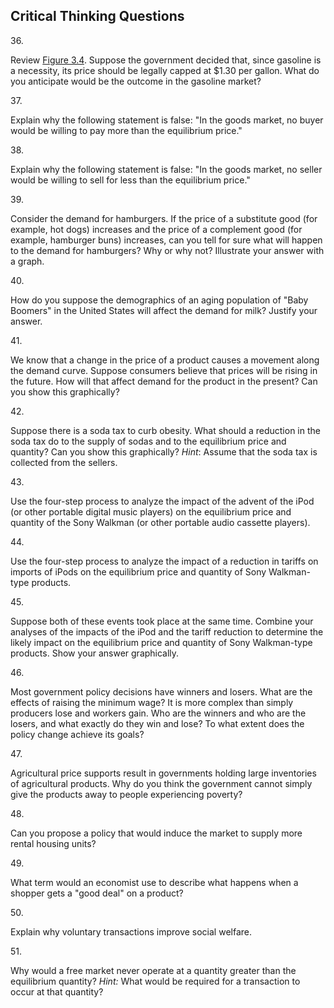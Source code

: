 ## Critical Thinking Questions

36\.

Review [Figure
3.4](http://openstax.org/books/principles-microeconomics-3e/pages/3-1-demand-supply-and-equilibrium-in-markets-for-goods-and-services#CNX_Econ_C03_003).
Suppose the government decided that, since gasoline is a necessity, its
price should be legally capped at \$1.30 per gallon. What do you
anticipate would be the outcome in the gasoline market?

37\.

Explain why the following statement is false: "In the goods market, no
buyer would be willing to pay more than the equilibrium price."

38\.

Explain why the following statement is false: "In the goods market, no
seller would be willing to sell for less than the equilibrium price."

39\.

Consider the demand for hamburgers. If the price of a substitute good
(for example, hot dogs) increases and the price of a complement good
(for example, hamburger buns) increases, can you tell for sure what will
happen to the demand for hamburgers? Why or why not? Illustrate your
answer with a graph.

40\.

How do you suppose the demographics of an aging population of "Baby
Boomers" in the United States will affect the demand for milk? Justify
your answer.

41\.

We know that a change in the price of a product causes a movement along
the demand curve. Suppose consumers believe that prices will be rising
in the future. How will that affect demand for the product in the
present? Can you show this graphically?

42\.

Suppose there is a soda tax to curb obesity. What should a reduction in
the soda tax do to the supply of sodas and to the equilibrium price and
quantity? Can you show this graphically? *Hint*: Assume that the soda
tax is collected from the sellers.

43\.

Use the four-step process to analyze the impact of the advent of the
iPod (or other portable digital music players) on the equilibrium price
and quantity of the Sony Walkman (or other portable audio cassette
players).

44\.

Use the four-step process to analyze the impact of a reduction in
tariffs on imports of iPods on the equilibrium price and quantity of
Sony Walkman-type products.

45\.

Suppose both of these events took place at the same time. Combine your
analyses of the impacts of the iPod and the tariff reduction to
determine the likely impact on the equilibrium price and quantity of
Sony Walkman-type products. Show your answer graphically.

46\.

Most government policy decisions have winners and losers. What are the
effects of raising the minimum wage? It is more complex than simply
producers lose and workers gain. Who are the winners and who are the
losers, and what exactly do they win and lose? To what extent does the
policy change achieve its goals?

47\.

Agricultural price supports result in governments holding large
inventories of agricultural products. Why do you think the government
cannot simply give the products away to people experiencing poverty?

48\.

Can you propose a policy that would induce the market to supply more
rental housing units?

49\.

What term would an economist use to describe what happens when a shopper
gets a "good deal" on a product?

50\.

Explain why voluntary transactions improve social welfare.

51\.

Why would a free market never operate at a quantity greater than the
equilibrium quantity? *Hint:* What would be required for a transaction
to occur at that quantity?
